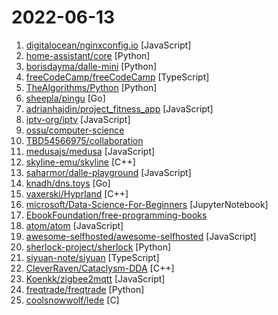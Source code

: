 # 2022-06-13

1. [digitalocean/nginxconfig.io](https://github.com/digitalocean/nginxconfig.io "⚙️ NGINX config generator on steroids 💉") [JavaScript]
2. [home-assistant/core](https://github.com/home-assistant/core "🏡 Open source home automation that puts local control and privacy first.") [Python]
3. [borisdayma/dalle-mini](https://github.com/borisdayma/dalle-mini "DALL·E Mini - Generate images from a text prompt") [Python]
4. [freeCodeCamp/freeCodeCamp](https://github.com/freeCodeCamp/freeCodeCamp "freeCodeCamp.org's open-source codebase and curriculum. Learn to code for free.") [TypeScript]
5. [TheAlgorithms/Python](https://github.com/TheAlgorithms/Python "All Algorithms implemented in Python") [Python]
6. [sheepla/pingu](https://github.com/sheepla/pingu "🐧ping command but with pingu") [Go]
7. [adrianhajdin/project_fitness_app](https://github.com/adrianhajdin/project_fitness_app "") [JavaScript]
8. [iptv-org/iptv](https://github.com/iptv-org/iptv "Collection of publicly available IPTV channels from all over the world") [JavaScript]
9. [ossu/computer-science](https://github.com/ossu/computer-science "🎓 Path to a free self-taught education in Computer Science!") 
10. [TBD54566975/collaboration](https://github.com/TBD54566975/collaboration "Collaboration - a word we made up which combines Collaboration and Innovation.") 
11. [medusajs/medusa](https://github.com/medusajs/medusa "The open-source Shopify alternative ⚡️") [JavaScript]
12. [skyline-emu/skyline](https://github.com/skyline-emu/skyline "Run Nintendo Switch homebrew & games on your Android device!") [C++]
13. [saharmor/dalle-playground](https://github.com/saharmor/dalle-playground "A playground to generate images from any text prompt using DALL-E Mini and based on OpenAI's DALL-E https://openai.com/blog/dall-e/") [JavaScript]
14. [knadh/dns.toys](https://github.com/knadh/dns.toys "A DNS server that offers useful utilities and services over the DNS protocol. Weather, world time, unit conversion etc.") [Go]
15. [vaxerski/Hyprland](https://github.com/vaxerski/Hyprland "Hyprland is a dynamic tiling Wayland compositor that doesn't sacrifice on its looks.") [C++]
16. [microsoft/Data-Science-For-Beginners](https://github.com/microsoft/Data-Science-For-Beginners "10 Weeks, 20 Lessons, Data Science for All!") [JupyterNotebook]
17. [EbookFoundation/free-programming-books](https://github.com/EbookFoundation/free-programming-books "📚 Freely available programming books") 
18. [atom/atom](https://github.com/atom/atom "The hackable text editor") [JavaScript]
19. [awesome-selfhosted/awesome-selfhosted](https://github.com/awesome-selfhosted/awesome-selfhosted "A list of Free Software network services and web applications which can be hosted on your own servers") [JavaScript]
20. [sherlock-project/sherlock](https://github.com/sherlock-project/sherlock "🔎 Hunt down social media accounts by username across social networks") [Python]
21. [siyuan-note/siyuan](https://github.com/siyuan-note/siyuan "📕 SiYuan is a local-first personal knowledge management system, supports fine-grained block-level reference, and Markdown WYSIWYG. 思源笔记是一款本地优先的个人知识管理系统， 支持细粒度块级引用和 Markdown 所见即所得。Roadmap https://github.com/orgs/siyuan-note/projects/1") [TypeScript]
22. [CleverRaven/Cataclysm-DDA](https://github.com/CleverRaven/Cataclysm-DDA "Cataclysm - Dark Days Ahead. A turn-based survival game set in a post-apocalyptic world.") [C++]
23. [Koenkk/zigbee2mqtt](https://github.com/Koenkk/zigbee2mqtt "Zigbee 🐝 to MQTT bridge 🌉, get rid of your proprietary Zigbee bridges 🔨") [JavaScript]
24. [freqtrade/freqtrade](https://github.com/freqtrade/freqtrade "Free, open source crypto trading bot") [Python]
25. [coolsnowwolf/lede](https://github.com/coolsnowwolf/lede "Lean's OpenWrt source") [C]
